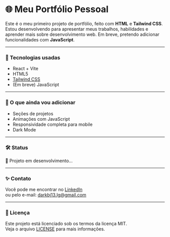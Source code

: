 # 🌐 Meu Portfólio Pessoal

Este é o meu primeiro projeto de portfólio, feito com **HTML** e **Tailwind CSS**. Estou desenvolvendo para apresentar meus trabalhos, habilidades e aprender mais sobre desenvolvimento web. Em breve, pretendo adicionar funcionalidades com **JavaScript**.

---

### 🚀 Tecnologias usadas

- React + Vite
- HTML5  
- [Tailwind CSS](https://tailwindcss.com)  
- (Em breve) JavaScript

---

### 📌 O que ainda vou adicionar

- Seções de projetos  
- Animações com JavaScript  
- Responsividade completa para mobile  
- Dark Mode

---

### 🛠️ Status

🚧 Projeto em desenvolvimento...

---

### ✨ Contato

Você pode me encontrar no [LinkedIn](https://www.linkedin.com/in/lu%C3%ADs-gustavo-santos-nascimento-32b12330a/)  
ou pelo e-mail: [darkbj13.lg@gmail.com](mailto:darkbj13.lg@gmail.com)

---

### 📄 Licença

Este projeto está licenciado sob os termos da licença MIT.  
Veja o arquivo [LICENSE](./LICENSE) para mais informações.
